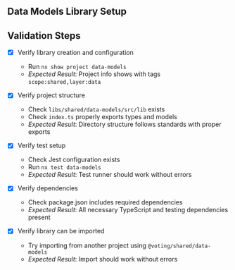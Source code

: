 Data Models Library Setup
------------------------

## Validation Steps
- [x] Verify library creation and configuration
  * Run `nx show project data-models`
  * *Expected Result*: Project info shows with tags `scope:shared,layer:data`

- [x] Verify project structure
  * Check `libs/shared/data-models/src/lib` exists
  * Check `index.ts` properly exports types and models
  * *Expected Result*: Directory structure follows standards with proper exports

- [x] Verify test setup
  * Check Jest configuration exists
  * Run `nx test data-models`
  * *Expected Result*: Test runner should work without errors

- [x] Verify dependencies
  * Check package.json includes required dependencies
  * *Expected Result*: All necessary TypeScript and testing dependencies present

- [x] Verify library can be imported
  * Try importing from another project using `@voting/shared/data-models`
  * *Expected Result*: Import should work without errors 